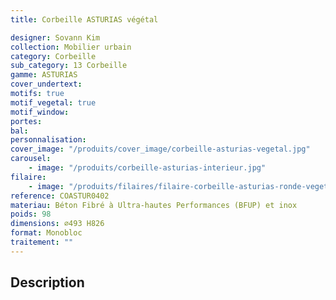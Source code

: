 ```yaml
---
title: Corbeille ASTURIAS végétal

designer: Sovann Kim
collection: Mobilier urbain
category: Corbeille
sub_category: 13 Corbeille
gamme: ASTURIAS
cover_undertext:
motifs: true
motif_vegetal: true
motif_window:
portes:
bal:
personnalisation:
cover_image: "/produits/cover_image/corbeille-asturias-vegetal.jpg"
carousel:
    - image: "/produits/corbeille-asturias-interieur.jpg"
filaire:
    - image: "/produits/filaires/filaire-corbeille-asturias-ronde-vegetale-2.png"
reference: COASTUR0402
materiau: Béton Fibré à Ultra-hautes Performances (BFUP) et inox
poids: 98
dimensions: ⌀493 H826
format: Monobloc
traitement: ""
---
```


## Description
